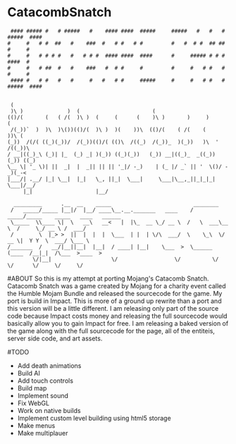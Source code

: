 CatacombSnatch
==============
```
 #### ##### #   # #####   #    #### ####  #####     #####   #   #   # #####  #### 
#     #   # #  ##   #    ###  #   # #   # #         #   #  # #  ## ## #     #     
#     #   # # # #   #   # # #  #### ####  ####      #     ##### # # # ####  #     
#     #   # ##  #   #    ###   #  # #     #         #     #   # #   # #     #     
 #### #   # #   #   #     #   #   # #     #####     #     #   # #   # #####  #### 


 (                                                                           
 )\ )              )  (                       (                              
(()/(       (   ( /(  )\ )  (     (      (    )\ )       )     )      (      
 /(_))`  )  )\  )\())(()/(  )\ )  )(    ))\  (()/(    ( /(    (      ))\ (   
(_))  /(/( ((_)(_))/  /(_))(()/( (()\  /((_)  /(_))_  )(_))   )\  ' /((_))\  
/ __|((_)_\ (_)| |_  (_) _| )(_)) ((_)(_))   (_)) __|((_)_  _((_)) (_)) ((_) 
\__ \| '_ \)| ||  _|  |  _|| || || '_|/ -_)    | (_ |/ _` || '  \()/ -_)(_-< 
|___/| .__/ |_| \__|  |_|   \_, ||_|  \___|     \___|\__,_||_|_|_| \___|/__/ 
     |_|                    |__/                                             

  _________      .__  __    _____                          ________                              
 /   _____/_____ |__|/  |__/ ____\__.__._______   ____    /  _____/_____    _____   ____   ______
 \_____  \\____ \|  \   __\   __<   |  |\_  __ \_/ __ \  /   \  ___\__  \  /     \_/ __ \ /  ___/
 /        \  |_> >  ||  |  |  |  \___  | |  | \/\  ___/  \    \_\  \/ __ \|  Y Y  \  ___/ \___ \ 
/_______  /   __/|__||__|  |__|  / ____| |__|    \___  >  \______  (____  /__|_|  /\___  >____  >
        \/|__|                   \/                  \/          \/     \/      \/     \/     \/ 
```
#ABOUT
So this is my attempt at porting Mojang's Catacomb Snatch. Catacomb Snatch was a
game created by Mojang for a charity event called the Humble Mojam Bundle and
released the sourcecode for the game. My port is build in Impact. This is more of
a ground up rewrite than a port and this version will be a little different. I am
releasing only part of the source code because Impact costs money and releasing
the full sourcecode would basically allow you to gain Impact for free. I am
releasing a baked version of the game along with the full sourcecode for the page,
all of the entiteis, server side code, and art assets.

#TODO
* Add death animations
* Build AI
* Add touch controls
* Build map
* Implement sound
* Fix WebGL
* Work on native builds
* Implement custom level building using html5 storage
* Make menus
* Make multiplauer